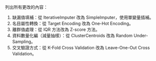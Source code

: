 
列出所有更改的內容：
1. 缺漏值填補：從 IterativeImputer 改為 SimpleImputer，使用單變量插補。
2. 名目屬性轉換：從 Target Encoding 改為 One-Hot Encoding。
3. 離群值處理：從 IQR 方法改為 Z-score 方法。
4. 資料數量化編（減量抽樣）：從 ClusterCentroids 改為 Random Under-Sampling。
5. 交叉驗證方式：從 K-Fold Cross Validation 改為 Leave-One-Out Cross Validation。
